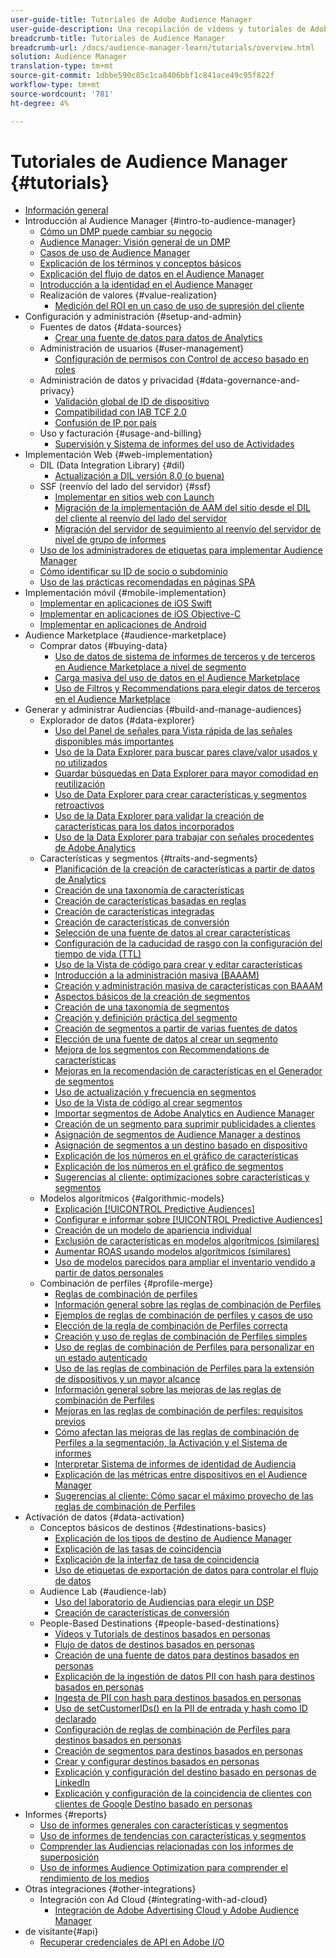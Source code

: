 ```yaml
---
user-guide-title: Tutoriales de Adobe Audience Manager
user-guide-description: Una recopilación de vídeos y tutoriales de Adobe Analytics.
breadcrumb-title: Tutoriales de Audience Manager
breadcrumb-url: /docs/audience-manager-learn/tutorials/overview.html
solution: Audience Manager
translation-type: tm+mt
source-git-commit: 1dbbe590c85c1ca8406bbf1c841ace49c95f822f
workflow-type: tm+mt
source-wordcount: '781'
ht-degree: 4%

---
```



# Tutoriales de Audience Manager {#tutorials}

+ [Información general](overview.md)
+ Introducción al Audience Manager {#intro-to-audience-manager}
   + [Cómo un DMP puede cambiar su negocio](intro-to-audience-manager/how-a-dmp-can-change-your-business.md)
   + [Audience Manager: Visión general de un DMP](intro-to-audience-manager/audience-manager-overview-of-a-dmp.md)
   + [Casos de uso de Audience Manager](intro-to-audience-manager/audience-manager-use-cases.md)
   + [Explicación de los términos y conceptos básicos](intro-to-audience-manager/understanding-basic-terms-and-concepts-in-audience-manager.md)
   + [Explicación del flujo de datos en el Audience Manager](intro-to-audience-manager/understanding-the-data-flow-in-audience-manager.md)
   + [Introducción a la identidad en el Audience Manager](intro-to-audience-manager/introduction-to-identity-in-audience-manager.md)
   + Realización de valores {#value-realization}
      + [Medición del ROI en un caso de uso de supresión del cliente](intro-to-audience-manager/value-realization/measuring-roi-in-a-customer-suppression-use-case.md)
+ Configuración y administración {#setup-and-admin}
   + Fuentes de datos {#data-sources}
      + [Crear una fuente de datos para datos de Analytics](setup-and-admin/data-sources/create-a-data-source-for-analytics-data.md)
   + Administración de usuarios {#user-management}
      + [Configuración de permisos con Control de acceso basado en roles](setup-and-admin/user-management/setting-permissions-with-role-based-access-control.md)
   + Administración de datos y privacidad {#data-governance-and-privacy}
      + [Validación global de ID de dispositivo](setup-and-admin/data-governance-and-privacy/global-device-id-validation.md)
      + [Compatibilidad con IAB TCF 2.0](setup-and-admin/data-governance-and-privacy/iab-tcf-support.md)
      + [Confusión de IP por país](setup-and-admin/data-governance-and-privacy/ip-obfuscation-by-country.md)
   + Uso y facturación {#usage-and-billing}
      + [Supervisión y Sistema de informes del uso de Actividades](setup-and-admin/usage-and-billing/monitoring-and-reporting-on-activity-usage.md)
+ Implementación Web {#web-implementation}
   + DIL (Data Integration Library) {#dil}
      + [Actualización a DIL versión 8.0 (o buena)](web-implementation/dil/updating-to-dil-version-8-0-or-greater.md)
   + SSF (reenvío del lado del servidor) {#ssf}
      + [Implementar en sitios web con Launch](https://docs.adobe.com/content/help/en/experience-cloud/implementing-in-websites-with-launch/index.html)
      + [Migración de la implementación de AAM del sitio desde el DIL del cliente al reenvío del lado del servidor](web-implementation/ssf/migrating-your-site-implementation-from-client-side-dil-to-server-side-forwarding.md)
      + [Migración del servidor de seguimiento al reenvío del servidor de nivel de grupo de informes](web-implementation/ssf/migrating-from-tracking-server-to-report-suite-level-server-side-forwarding.md)
   + [Uso de los administradores de etiquetas para implementar Audience Manager](web-implementation/using-tag-managers-to-implement-audience-manager.md)
   + [Cómo identificar su ID de socio o subdominio](web-implementation/how-to-identify-your-partner-id-or-subdomain.md)
   + [Uso de las prácticas recomendadas en páginas SPA](web-implementation/using-best-practices-on-spa-pages-when-sending-data-to-aam.md)
+ Implementación móvil {#mobile-implementation}
   + [Implementar en aplicaciones de iOS Swift](https://docs.adobe.com/content/help/en/experience-cloud/implementing-in-mobile-ios-swift-apps-with-launch/index.html)
   + [Implementar en aplicaciones de iOS Objective-C](https://docs.adobe.com/content/help/en/experience-cloud/implementing-in-mobile-ios-objective-c-apps-with-launch/index.html)
   + [Implementar en aplicaciones de Android](https://docs.adobe.com/content/help/en/experience-cloud/implementing-in-mobile-android-apps-with-launch/index.html)
+ Audience Marketplace {#audience-marketplace}
   + Comprar datos {#buying-data}
      + [Uso de datos de sistema de informes de terceros y de terceros en Audience Marketplace a nivel de segmento](audience-marketplace/buying-data/reporting-2nd-and-3rd-party-data-usage-in-the-audience-marketplace-at-the-segment-level.md)
      + [Carga masiva del uso de datos en el Audience Marketplace](audience-marketplace/buying-data/bulk-uploading-data-usage-into-the-audience-marketplace.md)
      + [Uso de Filtros y Recommendations para elegir datos de terceros en el Audience Marketplace](audience-marketplace/buying-data/using-filters-and-recommendations-to-choose-3rd-party-data-in-audience-marketplace.md)
+ Generar y administrar Audiencias {#build-and-manage-audiences}
   + Explorador de datos {#data-explorer}
      + [Uso del Panel de señales para Vista rápida de las señales disponibles más importantes](build-and-manage-audiences/data-explorer/using-the-signals-dashboard-to-quickly-view-top-available-signals.md)
      + [Uso de la Data Explorer para buscar pares clave/valor usados y no utilizados](build-and-manage-audiences/data-explorer/using-data-explorer-to-search-for-used-and-unused-key-value-pairs.md)
      + [Guardar búsquedas en Data Explorer para mayor comodidad en reutilización](build-and-manage-audiences/data-explorer/saving-searches-in-data-explorer-for-convenience-in-re-use.md)
      + [Uso de Data Explorer para crear características y segmentos retroactivos](build-and-manage-audiences/data-explorer/using-data-explorer-to-create-retroactive-traits-and-segments.md)
      + [Uso de la Data Explorer para validar la creación de características para los datos incorporados](build-and-manage-audiences/data-explorer/using-data-explorer-to-validate-trait-creation-for-your-onboarded-data.md)
      + [Uso de la Data Explorer para trabajar con señales procedentes de Adobe Analytics](build-and-manage-audiences/data-explorer/using-data-explorer-to-work-with-signals-coming-from-adobe-analytics.md)
   + Características y segmentos {#traits-and-segments}
      + [Planificación de la creación de características a partir de datos de Analytics](build-and-manage-audiences/traits-and-segments/planning-trait-creation-from-analytics-data.md)
      + [Creación de una taxonomía de características](build-and-manage-audiences/traits-and-segments/creating-a-trait-taxonomy.md)
      + [Creación de características basadas en reglas](build-and-manage-audiences/traits-and-segments/creating-rule-based-traits.md)
      + [Creación de características integradas](build-and-manage-audiences/traits-and-segments/creating-onboarded-traits.md)
      + [Creación de características de conversión](build-and-manage-audiences/traits-and-segments/creating-conversion-traits.md)
      + [Selección de una fuente de datos al crear características](build-and-manage-audiences/traits-and-segments/choosing-a-data-source-when-creating-traits.md)
      + [Configuración de la caducidad de rasgo con la configuración del tiempo de vida (TTL)](build-and-manage-audiences/traits-and-segments/configuring-trait-expiration-with-the-time-to-live-ttl-setting.md)
      + [Uso de la Vista de código para crear y editar características](build-and-manage-audiences/traits-and-segments/using-code-view-to-create-and-edit-traits.md)
      + [Introducción a la administración masiva (BAAAM)](build-and-manage-audiences/traits-and-segments/introduction-to-bulk-management-baaam.md)
      + [Creación y administración masiva de características con BAAAM](build-and-manage-audiences/traits-and-segments/creating-and-managing-traits-in-bulk-with-baaam.md)
      + [Aspectos básicos de la creación de segmentos](build-and-manage-audiences/traits-and-segments/the-basics-of-creating-segments.md)
      + [Creación de una taxonomía de segmentos](build-and-manage-audiences/traits-and-segments/creating-a-segment-taxonomy.md)
      + [Creación y definición práctica del segmento](build-and-manage-audiences/traits-and-segments/practical-segment-definition-and-creation.md)
      + [Creación de segmentos a partir de varias fuentes de datos](build-and-manage-audiences/traits-and-segments/creating-segments-from-multiple-data-sources.md)
      + [Elección de una fuente de datos al crear un segmento](build-and-manage-audiences/traits-and-segments/choosing-a-data-source-when-creating-a-segment.md)
      + [Mejora de los segmentos con Recommendations de características](build-and-manage-audiences/traits-and-segments/enhancing-your-segments-with-trait-recommendations.md)
      + [Mejoras en la recomendación de características en el Generador de segmentos](build-and-manage-audiences/traits-and-segments/trait-recommendation-enhancements-in-the-segment-builder.md)
      + [Uso de actualización y frecuencia en segmentos](build-and-manage-audiences/traits-and-segments/using-recency-and-frequency-in-segments.md)
      + [Uso de la Vista de código al crear segmentos](build-and-manage-audiences/traits-and-segments/using-code-view-when-building-segments.md)
      + [Importar segmentos de Adobe Analytics en Audience Manager](build-and-manage-audiences/traits-and-segments/import-aa-segments-into-aam.md)
      + [Creación de un segmento para suprimir publicidades a clientes](build-and-manage-audiences/traits-and-segments/building-a-segment-to-suppress-ads-to-customers.md)
      + [Asignación de segmentos de Audience Manager a destinos](build-and-manage-audiences/traits-and-segments/mapping-audience-manager-segments-to-destinations.md)
      + [Asignación de segmentos a un destino basado en dispositivo](build-and-manage-audiences/traits-and-segments/mapping-segments-to-a-device-based-destination.md)
      + [Explicación de los números en el gráfico de características](build-and-manage-audiences/traits-and-segments/understanding-numbers-in-the-trait-graph.md)
      + [Explicación de los números en el gráfico de segmentos](build-and-manage-audiences/traits-and-segments/understanding-numbers-in-the-segment-graph.md)
      + [Sugerencias al cliente: optimizaciones sobre características y segmentos](build-and-manage-audiences/traits-and-segments/customer-tips-traits-and-segments-best-practices.md)
   + Modelos algorítmicos {#algorithmic-models}
      + [Explicación  [!UICONTROL Predictive Audiences]](build-and-manage-audiences/algorithmic-models/understanding-predictive-audiences.md)
      + [Configurar e informar sobre  [!UICONTROL Predictive Audiences]](build-and-manage-audiences/algorithmic-models/configure-and-report-on-predictive-audiences.md)
      + [Creación de un modelo de apariencia individual](build-and-manage-audiences/algorithmic-models/creating-a-first-party-look-alike-model.md)
      + [Exclusión de características en modelos algorítmicos (similares)](build-and-manage-audiences/algorithmic-models/excluding-traits-in-algorithmic-look-alike-models.md)
      + [Aumentar ROAS usando modelos algorítmicos (similares)](build-and-manage-audiences/algorithmic-models/increase-roas-by-using-algorithmic-look-alike-models.md)
      + [Uso de modelos parecidos para ampliar el inventario vendido a partir de datos personales](build-and-manage-audiences/algorithmic-models/using-look-alike-models-to-extend-sold-out-inventory-from-your-1st-party-data.md)
   + Combinación de perfiles {#profile-merge}
      + [Reglas de combinación de perfiles](build-and-manage-audiences/profile-merge/profile-merge.md)
      + [Información general sobre las reglas de combinación de Perfiles](build-and-manage-audiences/profile-merge/overview-of-profile-merge-rules.md)
      + [Ejemplos de reglas de combinación de perfiles y casos de uso](build-and-manage-audiences/profile-merge/profile-merge-rule-examples-and-use-cases.md)
      + [Elección de la regla de combinación de Perfiles correcta](build-and-manage-audiences/profile-merge/choosing-the-right-profile-merge-rule.md)
      + [Creación y uso de reglas de combinación de Perfiles simples](build-and-manage-audiences/profile-merge/creating-and-using-simple-profile-merge-rules.md)
      + [Uso de reglas de combinación de Perfiles para personalizar en un estado autenticado](build-and-manage-audiences/profile-merge/using-profile-merge-rules-to-personalize-in-an-authenticated-state.md)
      + [Uso de las reglas de combinación de Perfiles para la extensión de dispositivos y un mayor alcance](build-and-manage-audiences/profile-merge/using-profile-merge-rules-for-device-extension-and-increased-reach.md)
      + [Información general sobre las mejoras de las reglas de combinación de Perfiles](build-and-manage-audiences/profile-merge/overview-of-profile-merge-rule-enhancements.md)
      + [Mejoras en las reglas de combinación de perfiles: requisitos previos](build-and-manage-audiences/profile-merge/profile-merge-rule-enhancements-pre-requisites.md)
      + [Cómo afectan las mejoras de las reglas de combinación de Perfiles a la segmentación, la Activación y el Sistema de informes](build-and-manage-audiences/profile-merge/how-profile-merge-rule-enhancements-impact-segmentation-activation-and-reporting.md)
      + [Interpretar Sistema de informes de identidad de Audiencia](build-and-manage-audiences/profile-merge/interpret-audience-identity-reporting.md)
      + [Explicación de las métricas entre dispositivos en el Audience Manager](build-and-manage-audiences/profile-merge/understanding-cross-device-metrics-in-audience-manager.md)
      + [Sugerencias al cliente: Cómo sacar el máximo provecho de las reglas de combinación de Perfiles](build-and-manage-audiences/profile-merge/customer-tips-getting-the-most-out-of-profile-merge-rules.md)
+ Activación de datos {#data-activation}
   + Conceptos básicos de destinos {#destinations-basics}
      + [Explicación de los tipos de destino de Audience Manager](data-activation/destinations-basics/understanding-audience-manager-destination-types.md)
      + [Explicación de las tasas de coincidencia](data-activation/destinations-basics/understanding-match-rates.md)
      + [Explicación de la interfaz de tasa de coincidencia](data-activation/destinations-basics/understanding-the-match-rate-interface-in-audience-manager.md)
      + [Uso de etiquetas de exportación de datos para controlar el flujo de datos](data-activation/destinations-basics/using-data-export-labels-to-control-data-flow.md)
   + Audience Lab {#audience-lab}
      + [Uso del laboratorio de Audiencias para elegir un DSP](data-activation/audience-lab/using-audience-lab-to-choose-a-dsp.md)
      + [Creación de características de conversión](build-and-manage-audiences/traits-and-segments/creating-conversion-traits.md)
   + People-Based Destinations {#people-based-destinations}
      + [Vídeos y Tutorials de destinos basados en personas](data-activation/people-based-destinations/pbd.md)
      + [Flujo de datos de destinos basados en personas](data-activation/people-based-destinations/people-based-destinations-data-flow.md)
      + [Creación de una fuente de datos para destinos basados en personas](data-activation/people-based-destinations/creating-a-data-source-for-people-based-destinations.md)
      + [Explicación de la ingestión de datos PII con hash para destinos basados en personas](data-activation/people-based-destinations/understanding-hashed-pii-data-ingestion-for-people-based-destinations.md)
      + [Ingesta de PII con hash para destinos basados en personas](data-activation/people-based-destinations/ingesting-hashed-pii-for-people-based-destinations.md)
      + [Uso de setCustomerIDs() en la PII de entrada y hash como ID declarado](data-activation/people-based-destinations/using-setcustomerids-to-ingest-and-hash-pii-as-a-declared-id.md)
      + [Configuración de reglas de combinación de Perfiles para destinos basados en personas](data-activation/people-based-destinations/configuring-profile-merge-rules-for-people-based-destinations.md)
      + [Creación de segmentos para destinos basados en personas](data-activation/people-based-destinations/creating-segments-for-people-based-destinations.md)
      + [Crear y configurar destinos basados en personas](data-activation/people-based-destinations/create-and-configure-people-based-destinations.md)
      + [Explicación y configuración del destino basado en personas de LinkedIn](data-activation/people-based-destinations/understanding-and-configuring-the-linkedin-pbd.md)
      + [Explicación y configuración de la coincidencia de clientes con clientes de Google Destino basado en personas](data-activation/people-based-destinations/understanding-and-configuring-the-google-customer-match-pbd.md)
+ Informes {#reports}
   + [Uso de informes generales con características y segmentos](reports/using-general-reports-with-traits-and-segments.md)
   + [Uso de informes de tendencias con características y segmentos](reports/using-trended-reports-with-traits-and-segments.md)
   + [Comprender las Audiencias relacionadas con los informes de superposición](reports/understand-related-audiences-with-overlap-reports.md)
   + [Uso de informes Audience Optimization para comprender el rendimiento de los medios](reports/using-audience-optimization-reports-to-understand-media-performance.md)
+ Otras integraciones {#other-integrations}
   + Integración con Ad Cloud {#integrating-with-ad-cloud}
      + [Integración de Adobe Advertising Cloud y Adobe Audience Manager](other-integrations/integrating-with-ad-cloud/advertising-cloud-and-audience-manager-integration.md)
+ de visitante{#api}
   + [Recuperar credenciales de API en Adobe I/O](api/retrieve-api-credentials-in-adobe-io.md)
